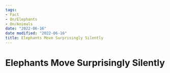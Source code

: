 ```yaml
---
tags:
- Fact
- On/Elephants
- On/Animals
date: "2022-06-16"
date modified: "2022-06-16"
title: Elephants Move Surprisingly Silently
---
```


# Elephants Move Surprisingly Silently

